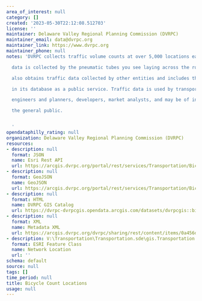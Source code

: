 ```yaml
---
area_of_interest: null
category: []
created: '2023-05-30T22:12:08.512703'
license: ''
maintainer: Delaware Valley Regional Planning Commission (DVRPC)
maintainer_email: data@dvrpc.org
maintainer_link: https://www.dvrpc.org
maintainer_phone: null
notes: 'DVRPC collects traffic volume counts at over 5,000 locations each year. The

  data is collected by the pneumatic tubes you see laying across the road. DVRPC

  also obtains traffic data collected by other entities and includes that data

  in its database as a public service. Traffic data is used by transportation

  engineers and planners, developers, market analysts, and may be of interest to

  the general public.


  '
opendataphilly_rating: null
organization: Delaware Valley Regional Planning Commission (DVRPC)
resources:
- description: null
  format: JSON
  name: Esri Rest API
  url: https://arcgis.dvrpc.org/portal/rest/services/Transportation/BicycleCounts/FeatureServer/0
- description: null
  format: GeoJSON
  name: GeoJSON
  url: https://arcgis.dvrpc.org/portal/rest/services/Transportation/BicycleCounts/FeatureServer/0/query?where=1=1&outsr=4326&outfields=*&f=geojson
- description: null
  format: HTML
  name: DVRPC GIS Catalog
  url: https://dvrpc-dvrpcgis.opendata.arcgis.com/datasets/dvrpcgis::bicycle-count-locations
- description: null
  format: XML
  name: Metadata XML
  url: https://arcgis.dvrpc.org/dvrpc/sharing/rest/content/items/0a456d1d865c45baaacf8d26e189b347/info/metadata/metadata.xml?format=default
- description: V:\Transportation\Transportation.sde\gis.Transportation.BicycleCounts
  format: ESRI Feature Class
  name: Network Location
  url: ''
schema: default
source: null
tags: []
time_period: null
title: Bicycle Count Locations
usage: null
---
```

